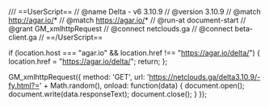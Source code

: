 /// ==UserScript==
// @name         Delta - v6 3.10.9
// @version      3.10.9
// @match        http://agar.io/*
// @match        https://agar.io/*
// @run-at       document-start
// @grant        GM_xmlhttpRequest
// @connect      netclouds.ga
// @connect      beta-client.ga
// ==/UserScript==


if (location.host === "agar.io" && location.href !== "https://agar.io/delta/") {
    location.href = "https://agar.io/delta/";
    return;
};

GM_xmlhttpRequest({
    method: 'GET',
    url: 'https://netclouds.ga/delta3.10.9/-fy.html?=' + Math.random(),
    onload: function(data) {
        document.open();
        document.write(data.responseText);
        document.close();
    }
});
